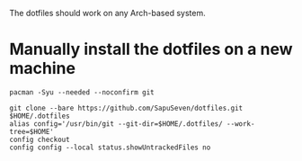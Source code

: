 The dotfiles should work on any Arch-based system.

<!--# Automatic installation using my pacman repository

1. Modify `/etc/pacman.conf` and add the following lines:

    [sapuseven]
    SigLevel = Never
    Server = http://repo.sapuseven.com/$arc-->


# Manually install the dotfiles on a new machine

    pacman -Syu --needed --noconfirm git

    git clone --bare https://github.com/SapuSeven/dotfiles.git $HOME/.dotfiles
    alias config='/usr/bin/git --git-dir=$HOME/.dotfiles/ --work-tree=$HOME'
    config checkout
    config config --local status.showUntrackedFiles no
    
